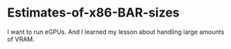 # Estimates-of-x86-BAR-sizes
I want to run eGPUs. And I learned my lesson about handling large amounts of VRAM.
